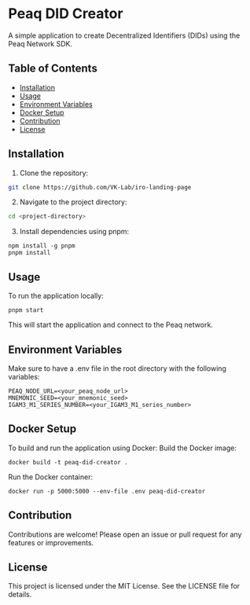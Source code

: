 # Peaq DID Creator
A simple application to create Decentralized Identifiers (DIDs) using the Peaq Network SDK.
## Table of Contents
- [Installation](#installation)
- [Usage](#usage)
- [Environment Variables](#environment-variables)
- [Docker Setup](#docker-setup)
- [Contribution](#contribution)
- [License](#license)
## Installation
1. Clone the repository:
```bash
git clone https://github.com/VK-Lab/iro-landing-page
```
   
2. Navigate to the project directory:

```bash
cd <project-directory>
```

3. Install dependencies using pnpm:

```
npm install -g pnpm
pnpm install
```

## Usage
To run the application locally:

```
pnpm start
```
This will start the application and connect to the Peaq network.

## Environment Variables
Make sure to have a .env file in the root directory with the following variables:

```
PEAQ_NODE_URL=<your_peaq_node_url>
MNEMONIC_SEED=<your_mnemonic_seed>
IGAM3_M1_SERIES_NUMBER=<your_IGAM3_M1_series_number>
```

## Docker Setup

To build and run the application using Docker:
Build the Docker image:

```
docker build -t peaq-did-creator .
```

Run the Docker container:

```
docker run -p 5000:5000 --env-file .env peaq-did-creator
```

## Contribution

Contributions are welcome! Please open an issue or pull request for any features or improvements.

## License

This project is licensed under the MIT License. See the LICENSE file for details.